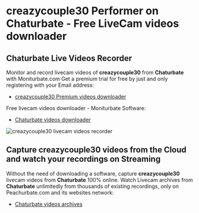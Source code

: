 # creazycouple30 Performer on Chaturbate - Free LiveCam videos downloader

## Chaturbate Live Videos Recorder

Monitor and record livecam videos of **creazycouple30** from **Chaturbate** with Moniturbate.com
Get a premium trial for free by just and only registering with your Email address:
* [creazycouple30 Premium videos downloader](https://moniturbate.com/request-demo-licence-key.html)

Free livecam videos downloader - Moniturbate Software:
* [Chaturbate videos downloader](https://moniturbate.com/moniturbate-download-software.html)

![creazycouple30 livecam videos recorder](https://peachurnet.com/templates/moniturbate-software.png)


## Capture creazycouple30 videos from the Cloud and watch your recordings on Streaming

Without the need of downloading a software, capture **creazycouple30** livecam videos from **Chaturbate** 100% online.
Watch Livecam archives from **Chaturbate** unlimitedly from thousands of existing recordings, only on Peachurbate.com and its websites network:
* [Chaturbate videos archives](https://peachurnet.com/)